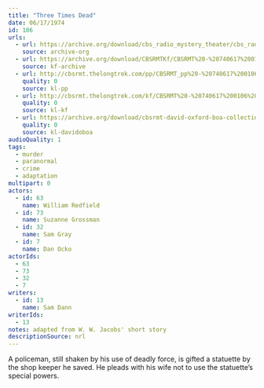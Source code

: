 ```yaml
---
title: "Three Times Dead"
date: 06/17/1974
id: 106
urls: 
  - url: https://archive.org/download/cbs_radio_mystery_theater/cbs_radio_mystery_theater-0101-0150.zip/cbs_radio_mystery_theater-0101-0150%2Fcbsrmt_0106_three_times_dead.mp3
    source: archive-org
  - url: https://archive.org/download/CBSRMTKf/CBSRMT%20-%20740617%200106%20Three%20Times%20Dead_kf.mp3
    source: kf-archive
  - url: http://cbsrmt.thelongtrek.com/pp/CBSRMT_pp%20-%20740617%200106%20Three%20Times%20Dead.mp3
    quality: 0
    source: kl-pp
  - url: http://cbsrmt.thelongtrek.com/kf/CBSRMT%20-%20740617%200106%20Three%20Times%20Dead_kf.mp3
    quality: 0
    source: kl-kf
  - url: https://archive.org/download/cbsrmt-david-oxford-boa-collection/CBSRMT-740617-0106-Three-Times-Dead-(64-44)_kf-{BoA}.mp3
    quality: 0
    source: kl-davidoboa
audioQuality: 1
tags: 
  - murder
  - paranormal
  - crime
  - adaptation
multipart: 0
actors:  
  - id: 63
    name: William Redfield  
  - id: 73
    name: Suzanne Grossman  
  - id: 32
    name: Sam Gray  
  - id: 7
    name: Dan Ocko
actorIds:  
  - 63  
  - 73  
  - 32  
  - 7
writers:  
  - id: 13
    name: Sam Dann
writerIds:  
  - 13
notes: adapted from W. W. Jacobs' short story
descriptionSource: nrl
---
```

A policeman, still shaken by his use of deadly force, is gifted a statuette by the shop keeper he saved. He pleads with his wife not to use the statuette’s special powers.